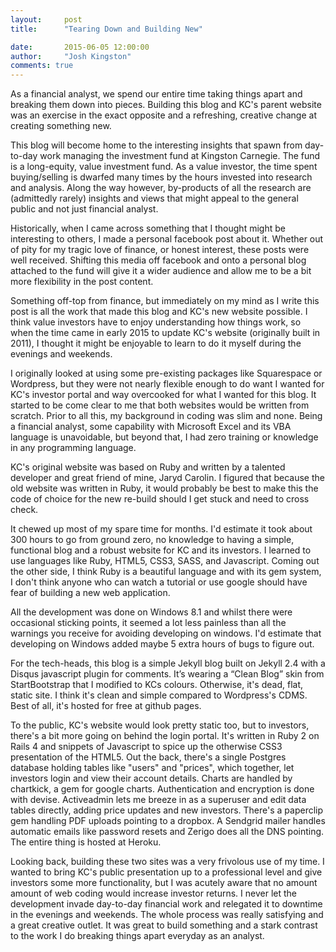 ```yaml
---
layout:     post
title:      "Tearing Down and Building New"

date:       2015-06-05 12:00:00
author:     "Josh Kingston"
comments: true
---
```

As a financial analyst, we spend our entire time taking things apart and breaking them down into pieces. Building this blog and KC's parent website was an exercise in the exact opposite and a refreshing, creative change at creating something new. 

This blog will become home to the interesting insights that spawn from day-to-day work managing the investment fund at Kingston Carnegie. The fund is a long-equity, value investment fund. As a value investor, the time spent buying/selling is dwarfed many times by the hours invested into research and analysis. Along the way however, by-products of all the research are (admittedly rarely) insights and views that might appeal to the general public and not just financial analyst. 

Historically, when I came across something that I thought might be interesting to others, I made a personal facebook post about it. Whether out of pity for my tragic love of finance, or honest interest, these posts were well received. Shifting this media off facebook and onto a personal blog attached to the fund will give it a wider audience and allow me to be a bit more flexibility in the post content. 

Something off-top from finance, but immediately on my mind as I write this post is all the work that made this blog and KC's new website possible. I think value investors have to enjoy understanding how things work, so when the time came in early 2015 to update KC's website (originally built in 2011), I thought it might be enjoyable to learn to do it myself during the evenings and weekends. 

I originally looked at using some pre-existing packages like Squarespace or Wordpress, but they were not nearly flexible enough to do want I wanted for KC's investor portal and way overcooked for what I wanted for this blog. It started to be come clear to me that both websites would be written from scratch. Prior to all this, my background in coding was slim and none. Being a financial analyst, some capability with Microsoft Excel and its VBA language is unavoidable, but beyond that, I had zero training or knowledge in any programming language.

KC's original website was based on Ruby and written by a talented developer and great friend of mine, Jaryd Carolin. I figured that because the old website was written in Ruby, it would probably be best to make this the code of choice for the new re-build should I get stuck and need to cross check. 

It chewed up most of my spare time for months. I'd estimate it took about 300 hours to go from ground zero, no knowledge to having a simple, functional blog and a robust website for KC and its investors. I learned to use languages like Ruby, HTML5, CSS3, SASS, and Javascript. Coming out the other side, I think Ruby is a beautiful language and with its gem system, I don't think anyone who can watch a tutorial or use google should have fear of building a new web application.

All the development was done on Windows 8.1 and whilst there were occasional sticking points, it seemed a lot less painless than all the warnings you receive for avoiding developing on windows. I'd estimate that developing on Windows added maybe 5 extra hours of bugs to figure out.

For the tech-heads, this blog is a simple Jekyll blog built on Jekyll 2.4 with a Disqus javascript plugin for comments. It’s wearing a “Clean Blog” skin from StartBootstrap that I modified to KCs colours. Otherwise, it's dead, flat, static site. I think it's clean and simple compared to Wordpress's CDMS. Best of all, it's hosted for free at github pages. 

To the public, KC's website would look pretty static too, but to investors, there's a bit more going on behind the login portal. It's written in Ruby 2 on Rails 4 and snippets of Javascript to spice up the otherwise CSS3 presentation of the HTML5. Out the back, there's a single Postgres database holding tables like "users" and "prices", which together, let investors login and view their account details. Charts are handled by chartkick, a gem for google charts. Authentication and encryption is done with devise. Activeadmin lets me breeze in as a superuser and edit data tables directly, adding price updates and new investors. There's a paperclip gem handling PDF uploads pointing to a dropbox. A Sendgrid mailer handles automatic emails like password resets and Zerigo does all the DNS pointing. The entire thing is hosted at Heroku. 

Looking back, building these two sites was a very frivolous use of my time. I wanted to bring KC's public presentation up to a professional level and give investors some more functionality, but I was acutely aware that no amount amount of web coding would increase investor returns. I never let the development invade day-to-day financial work and relegated it to downtime in the evenings and weekends. The whole process was really satisfying and a great creative outlet. It was great to build something and a stark contrast to the work I do breaking things apart everyday as an analyst. 

<!---<h2 class="section-heading">The Final Frontier</h2>-->

<!---<a href="#">
    <img src="{{ site.baseurl }}/img/post-sample-image.jpg" alt="Post Sample Image">
</a>
<span class="caption text-muted">To go places and do things that have never been done before – that’s what living is all about.</span> -->

<!---subtitle:   "It's nice to create something for a change."-->